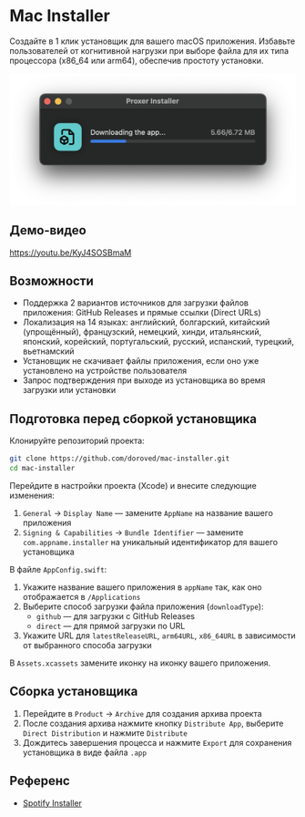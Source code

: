 # Mac Installer

Создайте в 1 клик установщик для вашего macOS приложения. Избавьте пользователей от когнитивной нагрузки при выборе файла для их типа процессора (x86_64 или arm64), обеспечив простоту установки.

![Screenshot](screen.png)

## Демо-видео
https://youtu.be/KyJ4SOSBmaM

## Возможности

- Поддержка 2 вариантов источников для загрузки файлов приложения: GitHub Releases и прямые ссылки (Direct URLs)
- Локализация на 14 языках: английский, болгарский, китайский (упрощённый), французский, немецкий, хинди, итальянский, японский, корейский, португальский, русский, испанский, турецкий, вьетнамский
- Установщик не скачивает файлы приложения, если оно уже установлено на устройстве пользователя
- Запрос подтверждения при выходе из установщика во время загрузки или установки

## Подготовка перед сборкой установщика

Клонируйте репозиторий проекта:

```bash
git clone https://github.com/doroved/mac-installer.git
cd mac-installer
```

Перейдите в настройки проекта (Xcode) и внесите следующие изменения:
1. `General` → `Display Name` — замените `AppName` на название вашего приложения
2. `Signing & Capabilities` → `Bundle Identifier` — замените `com.appname.installer` на уникальный идентификатор для вашего установщика

В файле `AppConfig.swift`:

1. Укажите название вашего приложения в `appName` так, как оно отображается в `/Applications`
2. Выберите способ загрузки файла приложения (`downloadType`):
   - `github` — для загрузки с GitHub Releases
   - `direct` — для прямой загрузки по URL
3. Укажите URL для `latestReleaseURL`, `arm64URL`, `x86_64URL` в зависимости от выбранного способа загрузки

В `Assets.xcassets` замените иконку на иконку вашего приложения.

## Сборка установщика

1. Перейдите в `Product` → `Archive` для создания архива проекта
2. После создания архива нажмите кнопку `Distribute App`, выберите `Direct Distribution` и нажмите `Distribute`
3. Дождитесь завершения процесса и нажмите `Export` для сохранения установщика в виде файла `.app`

## Референс

- [Spotify Installer](https://download.scdn.co/SpotifyInstaller.zip)
